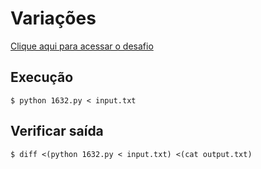 # Variações
[Clique aqui para acessar o desafio](https://www.urionlinejudge.com.br/judge/pt/problems/view/1632)

## Execução
```
$ python 1632.py < input.txt
```

## Verificar saída
```
$ diff <(python 1632.py < input.txt) <(cat output.txt)
```